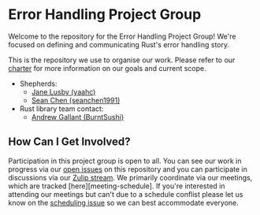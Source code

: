 # Error Handling Project Group

Welcome to the repository for the Error Handling Project Group! We're focused on defining and communicating Rust's error handling story.

This is the repository we use to organise our work. Please refer to our [charter] for more information on our goals and
current scope.

 - Shepherds:
    - [Jane Lusby (yaahc)](https://github.com/yaahc)
    - [Sean Chen (seanchen1991)](https://github.com/seanchen1991)
 - Rust library team contact:
    - [Andrew Gallant (BurntSushi)](https://github.com/burntsushi)

[charter]: ./CHARTER.md

## How Can I Get Involved?

Participation in this project group is open to all. You can see our work in
progress via our [open issues] on this repository and you can participate in
discussions via our [Zulip stream][chat-link]. We primarily coordinate via 
our meetings, which are tracked [here][meeting-schedule]. If you're 
interested in attending our meetings but can't due to a schedule conflist
please let us know on the [scheduling issue] so we can best accommodate everyone.


[open issues]: /issues
[scheduling issue]: /issues/2
[chat-link]: https://rust-lang.zulipchat.com/#narrow/stream/257204-project-error-handling
